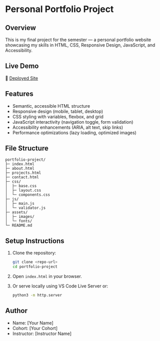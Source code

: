# Personal Portfolio Project

## Overview
This is my final project for the semester — a personal portfolio website showcasing my skills in HTML, CSS, Responsive Design, JavaScript, and Accessibility.

## Live Demo
🔗 [Deployed Site](https://example.com)

## Features
- Semantic, accessible HTML structure
- Responsive design (mobile, tablet, desktop)
- CSS styling with variables, flexbox, and grid
- JavaScript interactivity (navigation toggle, form validation)
- Accessibility enhancements (ARIA, alt text, skip links)
- Performance optimizations (lazy loading, optimized images)

## File Structure
```
portfolio-project/
├─ index.html
├─ about.html
├─ projects.html
├─ contact.html
├─ css/
│  ├─ base.css
│  ├─ layout.css
│  └─ components.css
├─ js/
│  ├─ main.js
│  └─ validator.js
├─ assets/
│  ├─ images/
│  └─ fonts/
└─ README.md
```

## Setup Instructions
1. Clone the repository:
   ```bash
   git clone <repo-url>
   cd portfolio-project
   ```

2. Open `index.html` in your browser.

3. Or serve locally using VS Code Live Server or:
   ```bash
   python3 -m http.server
   ```

## Author
- Name: [Your Name]
- Cohort: [Your Cohort]
- Instructor: [Instructor Name]
